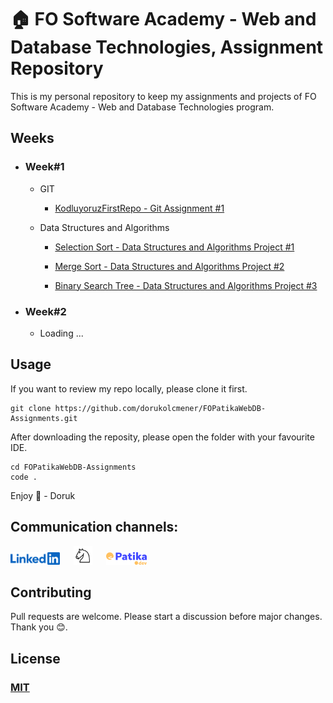 # 🏠 FO Software Academy - Web and Database Technologies, Assignment Repository

This is my personal repository to keep my assignments and projects of FO Software Academy - Web and Database Technologies program.

## Weeks

- ### Week#1

  - GIT

    - [KodluyoruzFirstRepo - Git Assignment #1](weeks/W1/Git.md)

  - Data Structures and Algorithms

    - [Selection Sort - Data Structures and Algorithms Project #1](/weeks/W1/SelectionSort.md)

    - [Merge Sort - Data Structures and Algorithms Project #2](/weeks/W1/MergeSort.md)

    - [Binary Search Tree - Data Structures and Algorithms Project #3](/weeks/W1/BinarySearchTree.md)

- ### Week#2
  - Loading ...

## Usage

If you want to review my repo locally, please clone it first.

```
git clone https://github.com/dorukolcmener/FOPatikaWebDB-Assignments.git
```

After downloading the reposity, please open the folder with your favourite IDE.

```
cd FOPatikaWebDB-Assignments
code .
```

Enjoy 🚀 - Doruk

## Communication channels:

<a href="https://www.linkedin.com/in/dorukolcmener/"><img src="assets/LinkedIn-Blue-96-2x.png" height=20 /></a> &emsp;
<a href="https://lichess.org/@/dorukovic"><img src="assets/Lichess_Logo.svg" height=30 /></a> &emsp;
<a href="https://app.patika.dev/kaolin"><img src="assets/newPatikaLogo.svg" height=20/></a>

## Contributing

Pull requests are welcome. Please start a discussion before major changes. Thank you 😊.

## License

### **[MIT](LICENSE)**
